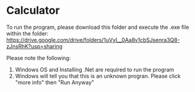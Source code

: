 # Calculator

To run the program, please download this folder and execute the .exe file within the folder:
https://drive.google.com/drive/folders/1uVyI__0Aa8v1cbSJsenra3Q8-zJnsRhK?usp=sharing

Please note the following:
1) Windows OS and Installing .Net are required to run the program
2) Windows will tell you that this is an unknown progran. Please click "more info" then "Run Anyway"
